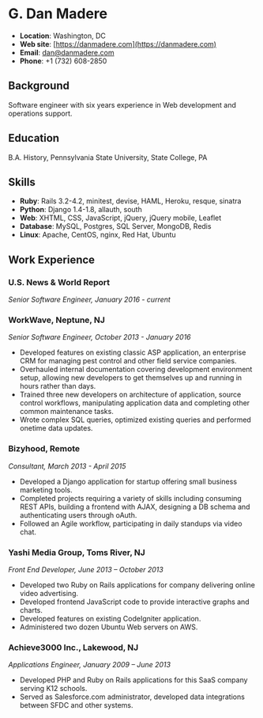 # G. Dan Madere

* **Location**: Washington, DC
* **Web site**: [https://danmadere.com](https://danmadere.com)
* **Email**: dan@danmadere.com
* **Phone**: +1 (732) 608-2850

## Background

Software engineer with six years experience in Web development and operations support.

## Education

B.A. History, Pennsylvania State University, State College, PA

## Skills

* **Ruby**: Rails 3.2-­4.2, minitest, devise, HAML, Heroku, resque, sinatra
* **Python**: Django 1.4-­1.8, allauth, south
* **Web**: XHTML, CSS, JavaScript, jQuery, jQuery mobile, Leaflet
* **Database**: MySQL, Postgres, SQL Server, MongoDB, Redis
* **Linux**: Apache, CentOS, nginx, Red Hat, Ubuntu

## Work Experience

### U.S. News & World Report
_Senior Software Engineer, January 2016 - current_

### WorkWave, Neptune, NJ
_Senior Software Engineer, October 2013 - January 2016_

* Developed features on existing classic ASP application, an enterprise CRM for managing pest control and other field service companies.
* Overhauled internal documentation covering development environment setup, allowing new developers to get themselves up and running in hours rather than days.
* Trained three new developers on architecture of application, source control workflows, manipulating application data and completing other common maintenance tasks.
* Wrote complex SQL queries, optimized existing queries and performed one­time data updates.

### Bizyhood, Remote
_Consultant, March 2013 - April 2015_

* Developed a Django application for start­up offering small business marketing tools.
* Completed projects requiring a variety of skills including consuming REST APIs, building a front­end with AJAX, designing a DB schema and authenticating users through oAuth.
* Followed an Agile workflow, participating in daily stand­ups via video chat.

### Yashi Media Group, Toms River, NJ
_Front End Developer, June 2013 – October 2013_

* Developed two Ruby on Rails applications for company delivering online video advertising.
* Developed front­end JavaScript code to provide interactive graphs and charts.
* Developed features on existing CodeIgniter application.
* Administered two dozen Ubuntu Web servers on AWS.

### Achieve3000 Inc., Lakewood, NJ
_Applications Engineer, January 2009 – June 2013_

* Developed PHP and Ruby on Rails applications for this SaaS company serving K­12 schools.
* Served as Salesforce.com administrator, developed data integrations between SFDC and other systems.
